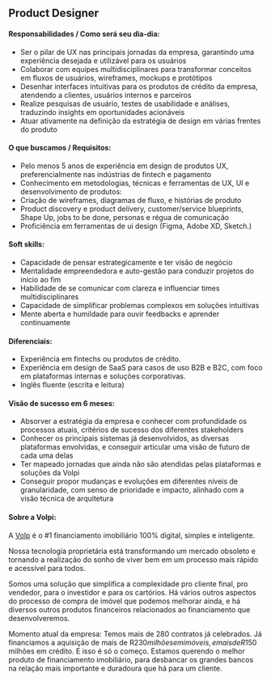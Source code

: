 ## Product Designer

#### Responsabilidades / Como será seu dia-dia:
- Ser o pilar de UX nas principais jornadas da empresa, garantindo uma experiência desejada e utilizável para os usuários
- Colaborar com equipes multidisciplinares para transformar conceitos em fluxos de usuários, wireframes, mockups e protótipos
- Desenhar interfaces intuitivas para os produtos de crédito da empresa, atendendo a clientes, usuários internos e parceiros
- Realize pesquisas de usuário, testes de usabilidade e análises, traduzindo insights em oportunidades acionáveis
- Atuar ativamente na definição da estratégia de design em várias frentes do produto

#### O que buscamos / Requisitos:
- Pelo menos 5 anos de experiência em design de produtos UX, preferencialmente nas indústrias de fintech e pagamento
- Conhecimento em metodologias, técnicas e ferramentas de UX, UI e desenvolvimento de produtos:
- Criação de wireframes, diagramas de fluxo, e histórias de produto
- Product discovery e product delivery, customer/service blueprints, Shape Up, jobs to be done, personas e régua de comunicação
- Proficiência em ferramentas de ui design (Figma, Adobe XD, Sketch.)

#### Soft skills:
- Capacidade de pensar estrategicamente e ter visão de negócio
- Mentalidade empreendedora e auto-gestão para conduzir projetos do início ao fim
- Habilidade de se comunicar com clareza e influenciar times multidisciplinares
- Capacidade de simplificar problemas complexos em soluções intuitivas
- Mente aberta e humildade para ouvir feedbacks e aprender continuamente

#### Diferenciais:

- Experiência em fintechs ou produtos de crédito.
- Experiência em design de SaaS para casos de uso B2B e B2C, com foco em plataformas internas e soluções corporativas.
- Inglês fluente (escrita e leitura)

#### Visão de sucesso em 6 meses:
- Absorver a estratégia da empresa e conhecer com profundidade os processos atuais, critérios de sucesso dos diferentes stakeholders
- Conhecer os principais sistemas já desenvolvidos, as diversas plataformas envolvidas, e conseguir articular uma visão de futuro de cada uma delas
- Ter mapeado jornadas que ainda não são atendidas pelas plataformas e soluções da Volpi
- Conseguir propor mudanças e evoluções em diferentes níveis de granularidade, com senso de prioridade e impacto, alinhado com a visão técnica de arquitetura

#### Sobre a Volpi:

A [Volp](https://volpi.tech/) é o #1 financiamento imobiliário 100% digital, simples e inteligente.

Nossa tecnologia proprietária está transformando um mercado obsoleto e tornando a realização do sonho de viver bem em um processo mais rápido e acessível para todos.

Somos uma solução que simplifica a complexidade pro cliente final, pro vendedor, para o investidor e para os cartórios. Há vários outros aspectos do processo de compra de imóvel que podemos melhorar ainda, e há diversos outros produtos financeiros relacionados ao financiamento que desenvolveremos.

Momento atual da empresa: Temos mais de 280 contratos já celebrados. Já financiamos a aquisição de mais de R$230 milhões em imóveis, e mais de R$150 milhões em crédito. E isso é só o começo. Estamos querendo o melhor produto de financiamento imobiliário, para desbancar os grandes bancos na relação mais importante e duradoura que há para um cliente.
